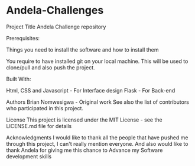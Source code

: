 # Andela-Challenges
Project Title
Andela Challenge repository

Prerequisites:

Things you need to install the software and how to install them

You require to have installed git on your local machine. This will be used to clone/pull and also push the project.


Built With:

Html, CSS and Javascript - For Interface design
Flask - For Back-end

Authors
Brian Nomwesigwa - Original work
See also the list of contributors who participated in this project.

License
This project is licensed under the MIT License - see the LICENSE.md file for details

Acknowledgments
I would like to thank all the people that have pushed me through this project,
I can't really mention everyone.
And also would like to thank Andela for giving me this chance to Advance my Software development skills

